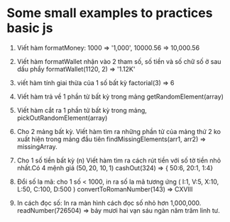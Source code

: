 # Some small examples to practices basic js

1. Viết hàm formatMoney: 1000 => '1,000', 10000.56 => 10,000.56
    
2. Viết hàm formatWallet nhận vào 2 tham số, số tiền và số chữ số ở sau dấu phẩy
    formatWallet(1120, 2)  => '1.12K' 

3. viết hàm tính giai thừa của 1 số bất kỳ
    factorial(3) => 6

4. Viết hàm trả về 1 phần từ bất kỳ trong mảng
    getRandomElement(array) 

5. Viết hàm cắt ra 1 phần tử bất kỳ trong mảng,
    pickOutRandomElement(array)

6. Cho 2 mảng bất kỳ. Viết hàm tìm ra những phần tử của mảng thứ 2 ko xuất hiện trong mảng đầu tiên
    findMissingElements(arr1, arr2) => missingArray.

7. Cho 1 số tiền bất kỳ (n) Viết hàm tìm ra cách rút tiền với số tờ tiền nhỏ nhất.Có 4 mệnh giá (50$, 20$, 10$, 1$)
    cashOut(324) => { 50:6, 20:1, 1:4}

8. Đổi số la mã: cho 1 số < 1000, in ra số la mã tương ứng ( I:1, V:5, X:10, L:50, C:100, D:500 )
    convertToRomanNumber(143) => CXVIII

9. In cách đọc số: In ra màn hình cách đọc số nhỏ hơn 1,000,000.
    readNumber(726504) => bảy mươi hai vạn sáu ngàn năm trăm linh tư.